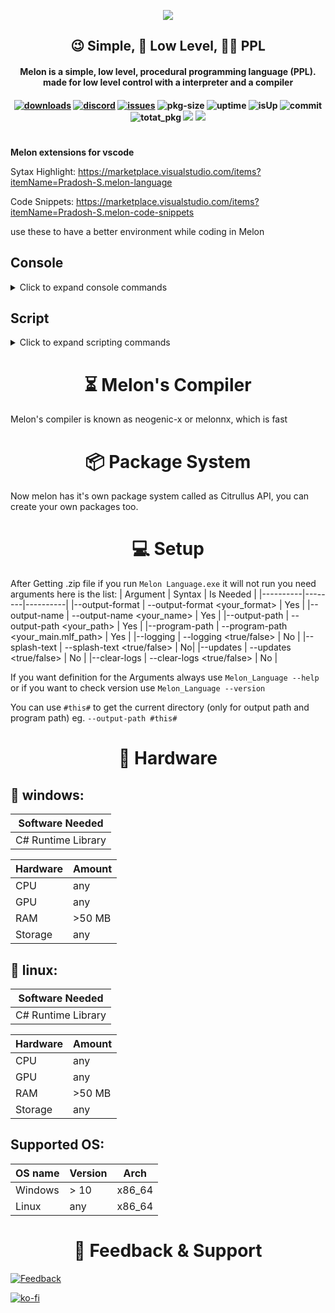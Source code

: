 <p align="center">
  <img
    src="https://user-images.githubusercontent.com/69463173/158062823-ea321f58-0fdc-44f0-a3c2-143848e7f8f0.png"
  >
  <h2 align="center">😉 Simple, 💾 Low Level, 👨‍💻 PPL</h2>
  <h4 align="center">Melon is a simple, low level, procedural programming language (PPL). made for low level control with a interpreter and a compiler<h4>
</p>
  
<p align="center">
  <a href="https://github.com/pradosh-arduino/Melon-Language/releases"><img src="https://img.shields.io/github/downloads/pradosh-arduino/Melon-Language/total?style=flat-square" alt="downloads"></a>
<a href="https://discord.gg/ChP4RMgcKG"><img src="https://img.shields.io/discord/902455221039530004?style=flat-square" alt="discord"></a>
<a href="https://github.com/pradosh-arduino/Melon-Language/issues"><img src="https://img.shields.io/github/issues/pradosh-arduino/Melon-Language?style=flat-square" alt="issues"></a>
<img src="https://img.shields.io/github/repo-size/pradosh-arduino/Citrullus-Packages?label=Citrullus%20Packages%20Size&amp;style=flat-square" alt="pkg-size">
<img src="https://img.shields.io/uptimerobot/ratio/m790982313-6e394aca6d9e2adb44b814f0?style=flat-square" alt="uptime">
<img src="https://img.shields.io/uptimerobot/status/m790982313-6e394aca6d9e2adb44b814f0?style=flat-square" alt="isUp">
<img src="https://img.shields.io/github/last-commit/pradosh-arduino/Melon-Language?style=flat-square" alt="commit">
<img src="https://shields-staging.herokuapp.com/github/directory-file-count/pradosh-arduino/Citrullus-Packages?label=Total%20Citrullus%20Packages&style=flat-square" alt="totat_pkg">
<img src="https://img.shields.io/badge/dependents-C%23%20Runtime-orange?style=flat-square">
<img src="https://img.shields.io/visual-studio-marketplace/stars/Pradosh-S.melon-language?color=blue&label=Language%20Server&logo=visual-studio-code&logoColor=blue&style=flat-square">
  
#
  
**Melon extensions for vscode**
  
  Sytax Highlight: https://marketplace.visualstudio.com/items?itemName=Pradosh-S.melon-language
  
  Code Snippets: https://marketplace.visualstudio.com/items?itemName=Pradosh-S.melon-code-snippets
  
use these to have a better environment while coding in Melon
  
## Console
<details>
  <summary>Click to expand console commands</summary>
  
  | Commands | Info |
|----------|------|
|> | move the cursor right by 1 |
|< |   move the cursor left by 1 |
|+ | add the Address that is selected in cursor |
|- |   subtract the Address that is selected in cursor |
|; |   print the Array in the screen |
|compile |  compile the values into a executable file |
|clear |  clears the screen |
|reset |  resets all address |
|run |  runs the script |
|run-text |  executes the addresses in text format |
|write |  writes a custom value into address |
|jump |  jumps to a certain position |
|copy |  copy the address to a specific place |
|if |  check if the address is <your_value> or not |
|calc |  do math |
|var |  save a variable |
|write-var |  write a saved variable to a address that is selected by cursor position |
|read-var |  Read The variables |
|var-def| Prints the lists of vars that is defined |
|import | You can import build in librarys |
|load-pkg | loads a package |
|gen-pkg | generates a package with main.mlf |
|fetch-pkg | downloads a pkg from [Citrullus Server](https://cdn.jsdelivr.net/gh/pradosh-arduino/Citrullus-Packages/) |
| time | showns time it even has like `time.month` to show current month or `time.day` or `time.week` etc|
|quit/exit |  closes melon |
  
### Heap
 | Commands | Info |
 |----------|------|
 |~malloc~ |  ~dynamic memory allocation, used with `import <next_line> heap`~ |
 |~free~ | ~returns back the values to the memory~ |
  
 **going to get removed**
 
### Graphics
 | Commands | Info |
 |----------|------|
 | println | prints a text then goes to a new line |
 | printf | prints a text |
 | colour | changes console colour |
 | set-cursor-pos | sets cursor pos |
  
</details>
 
## Script
  <details>
    <summary>Click to expand scripting commands</summary>
    
| Commands | Info |
|----------|------|
|> | move the cursor right by 1 |
|< |   move the cursor left by 1 |
|+ | add the Address that is selected in cursor |
|- |   subtract the Address that is selected in cursor |
|; |   print the Array in the screen |
|clear |  clears the screen |
|reset |  resets all address |
|run-text |  executes the program in text format |
|write |  writes a custom value into address |
|jump |  jumps to a certain position |
|copy |  copy the address to a specific place |
|if |  check if the address is <your_value> or not |
|calc |  do math |
|var |  save a variable |
|write-var |  write a saved variable to a address that is selected by cursor position |
|read-var |  Read The variables |
|find-var | Find every variables |
| goto | goto start to loop infinitly or goto end to end the script much like return in C# |
| sleep | A thread based timer (Milliseconds) |
| importf | Import other .mlf to your main.mlf |
| importl | imports any built-in library |
|quit |  quit the console with a error code|

### Graphics
 | Commands | Info |
 |----------|------|
 | println | prints a text then goes to a new line |
 | printf | prints a text |
 
</details>
<h1 align="center">⏳ <strong>Melon's Compiler</strong></h1>
  Melon's compiler is known as neogenic-x or melonnx, which is fast
  
<h1 align="center">📦 <strong>Package System</strong></h1>
  Now melon has it's own package system called as Citrullus API, you can create your own packages too.

<h1 align="center">💻 <strong>Setup</strong></h1>
  
After Getting .zip file if you run `Melon Language.exe` it will not run you need arguments here is the list:
  | Argument | Syntax | Is Needed |
  |----------|--------|----------|
  |--output-format | --output-format <your_format> | Yes |
  |--output-name | --output-name <your_name> | Yes |
  |--output-path | --output-path <your_path> | Yes |
  |--program-path | --program-path <your_main.mlf_path> | Yes |
  |--logging | --logging <true/false> | No |
  |--splash-text | --splash-text <true/false> | No|
  |--updates | --updates <true/false> | No |
  |--clear-logs | --clear-logs <true/false> | No |
  
  If you want definition for the Arguments always use `Melon_Language --help` or if you want to check version use `Melon_Language --version`
  
  You can use `#this#` to get the current directory (only for output path and program path) eg. `--output-path #this#`
  
  <h1 align="center">💽 <strong>Hardware</strong></h1>
  
  ## 🚪 windows:
  
  |Software Needed |
  |----------------|
  | C# Runtime Library |
    
  | Hardware | Amount |
  |----------|--------|
  |CPU | any |
  | GPU | any |
  | RAM | >50 MB |
  | Storage | any |

  ## 🐧 linux:
  
  |Software Needed |
  |----------------|
  | C# Runtime Library |
  
  | Hardware | Amount |
  |----------|--------|
  |CPU | any |
  | GPU | any |
  | RAM | >50 MB |
  | Storage | any |
  
  ## Supported OS:
  
  | OS name | Version | Arch |
  |---------|---------| -----|
  | Windows | > 10 | x86_64 |
  | Linux | any | x86_64 |
  
<h1 align="center">💝 <strong>Feedback & Support</strong></h1>
  
 [![Feedback](https://img.shields.io/badge/Feedback-Github-green?style=flat-square)](https://gist.github.com/pradosh-arduino/4bf93fbf971f583c4d946282dac60e32)
  
 <p><a href="ko-fi.com/pradosh_arduino"><img src="https://ko-fi.com/img/githubbutton_sm.svg" alt="ko-fi"></a></p>
 
